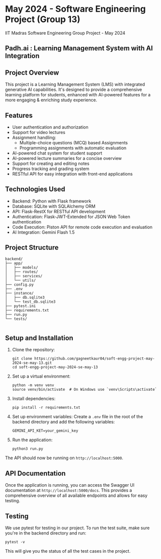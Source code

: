 # May 2024 - Software Engineering Project (Group 13)
IIT Madras Software Engineering Group Project - May 2024

## Padh.ai : Learning Management System with AI Integration

## Project Overview

This project is a Learning Management System (LMS) with integrated generative AI capabilities. It's designed to provide a comprehensive learning platform for students, enhanced with AI-powered features for a more engaging & enriching study experience.

## Features

- User authentication and authorization
- Support for video lectures 
- Assignment handling:
  - Multiple-choice questions (MCQ) based Assignments
  - Programming assignments with automatic evaluation
- AI-powered chat system for student support
- AI-powered lecture summaries for a concise overview
- Support for creating and editing notes
- Progress tracking and grading system
- RESTful API for easy integration with front-end applications

## Technologies Used

- Backend: Python with Flask framework
- Database: SQLite with SQLAlchemy ORM
- API: Flask-RestX for RESTful API development
- Authentication: Flask-JWT-Extended for JSON Web Token authentication
- Code Execution: Piston API for remote code execution and evaluation
- AI Integration: Gemini Flash 1.5

## Project Structure

```
backend/
├── app/
│   ├── models/
│   ├── routes/
│   ├── services/
│   └── utils/
├── config.py
├── .env
├── instance/
│   ├── db.sqlite3
│   └── test_db.sqlite3
├── pytest.ini
├── requirements.txt
├── run.py
└── tests/


```

## Setup and Installation

1. Clone the repository:
   ```
   git clone https://github.com/gagneetkaur04/soft-engg-project-may-2024-se-may-13.git
   cd soft-engg-project-may-2024-se-may-13
   ```

2. Set up a virtual environment:
   ```
   python -m venv venv
   source venv/bin/activate  # On Windows use `venv\Scripts\activate`
   ```

3. Install dependencies:
   ```
   pip install -r requirements.txt
   ```

4. Set up environment variables:
   Create a `.env` file in the root of the backend directory and add the following variables:
   ```
   GEMINI_API_KET=your_gemini_key
   ```

5. Run the application:
   ```
   python3 run.py
   ```

The API should now be running on `http://localhost:5000`.

## API Documentation

Once the application is running, you can access the Swagger UI documentation at `http://localhost:5000/docs`. This provides a comprehensive overview of all available endpoints and allows for easy testing.

## Testing

We use pytest for testing in our project. To run the test suite, make sure you're in the backend directory and run:

```
pytest -v
```

This will give you the status of all the test cases in the project.